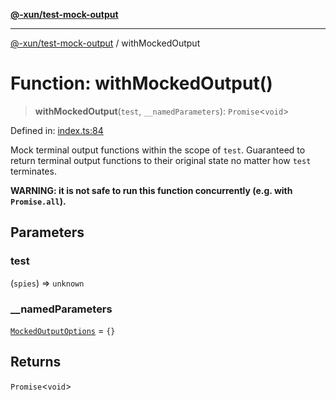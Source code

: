 [**@-xun/test-mock-output**](../README.md)

***

[@-xun/test-mock-output](../README.md) / withMockedOutput

# Function: withMockedOutput()

> **withMockedOutput**(`test`, `__namedParameters`): `Promise`\<`void`\>

Defined in: [index.ts:84](https://github.com/Xunnamius/test-utils/blob/2615168e588d92b2e8ef54076f2cfebd50048866/packages/test-mock-output/src/index.ts#L84)

Mock terminal output functions within the scope of `test`. Guaranteed to
return terminal output functions to their original state no matter how `test`
terminates.

**WARNING: it is not safe to run this function concurrently (e.g. with
`Promise.all`).**

## Parameters

### test

(`spies`) => `unknown`

### \_\_namedParameters

[`MockedOutputOptions`](../type-aliases/MockedOutputOptions.md) = `{}`

## Returns

`Promise`\<`void`\>
